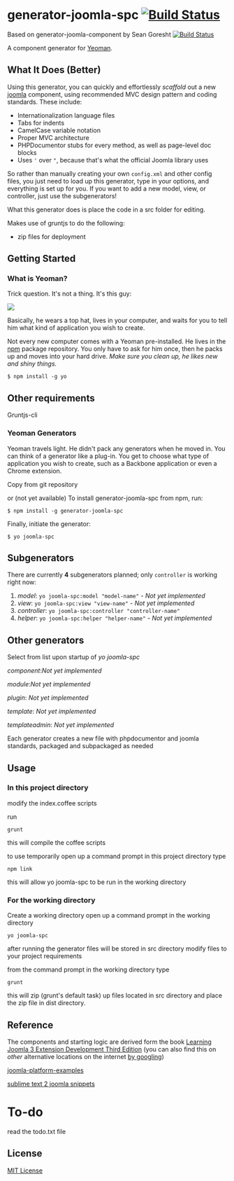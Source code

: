 # generator-joomla-spc [![Build Status](https://secure.travis-ci.org/srsgores/generator-joomla-spc.png?branch=master)](https://travis-ci.org/srsgores/generator-joomla-spc)

Based on generator-joomla-component by Sean Goresht
 [![Build Status](https://secure.travis-ci.org/srsgores/generator-joomla-component.png?branch=master)](https://travis-ci.org/srsgores/generator-joomla-component)

A component generator for [Yeoman](http://yeoman.io).

## What It Does (Better)
Using this generator, you can quickly and effortlessly *scaffold* out a new [joomla](http://joomla.org) component, using recommended MVC design pattern and coding standards.  These include:

* Internationalization language files
* Tabs for indents
* CamelCase variable notation
* Proper MVC architecture
* PHPDocumentor stubs for every method, as well as page-level doc blocks
* Uses ``'`` over ``"``, because that's what the official Joomla library uses

So rather than manually creating your own ``config.xml`` and other config files, you just need to load up this generator, type in your options, and everything is set up for you.  If you want to add a new model, view, or controller, just use the subgenerators!

What this generator does is place the code in a src folder for editing.

Makes use of gruntjs to do the following:


- zip files for deployment


## Getting Started

### What is Yeoman?

Trick question. It's not a thing. It's this guy:

![](http://i.imgur.com/JHaAlBJ.png)

Basically, he wears a top hat, lives in your computer, and waits for you to tell him what kind of application you wish to create.

Not every new computer comes with a Yeoman pre-installed. He lives in the [npm](https://npmjs.org) package repository. You only have to ask for him once, then he packs up and moves into your hard drive. *Make sure you clean up, he likes new and shiny things.*

```
$ npm install -g yo
```
## Other requirements

Gruntjs-cli


### Yeoman Generators

Yeoman travels light. He didn't pack any generators when he moved in. You can think of a generator like a plug-in. You get to choose what type of application you wish to create, such as a Backbone application or even a Chrome extension.

Copy from git repository

or
(not yet available)
To install generator-joomla-spc from npm, run:

```
$ npm install -g generator-joomla-spc
```

Finally, initiate the generator:

```
$ yo joomla-spc
```

## Subgenerators
There are currently **4** subgenerators planned; only ``controller`` is working right now:

1. *model*: ``yo joomla-spc:model "model-name"`` - *Not yet implemented*
2. *view*: ``yo joomla-spc:view "view-name"`` - *Not yet implemented*
3. *controller*: ``yo joomla-spc:controller "controller-name"`` 
4. *helper*: ``yo joomla-spc:helper "helper-name"`` - *Not yet implemented*

## Other generators

Select from list upon startup of *yo joomla-spc*

*component*:*Not yet implemented*

*module*:*Not yet implemented*

*plugin*: *Not yet implemented*

*template*: *Not yet implemented*

*templateadmin*: *Not yet implemented*



Each generator creates a new file with phpdocumentor and joomla standards, packaged and subpackaged as needed

## Usage

### In this project directory
modify the index.coffee scripts

run

	grunt 

this will compile the coffee scripts

to use temporarily 
open up a command prompt in this project directory
type

	npm link

this will allow yo joomla-spc to be run in the working directory

### For the working directory

Create a working directory
open up a command prompt in the working directory

    yo joomla-spc


after running the generator files will be stored in src directory
modify files to your project requirements

from the command prompt in the working directory type 

    grunt 

this will zip (grunt's default task) up files located in src directory and place the zip file in dist directory.

## Reference
The components and starting logic are derived form the book [Learning Joomla 3 Extension Development Third Edition](http://www.amazon.com/Learning-Joomla-Extension-Development-Third-Edition/dp/1782168370) (you can also find this on *other* alternative locations on the internet [by googling](https://encrypted.google.com/search?{google:acceptedSuggestion}oq=learning+joomla+3+extension+development&sourceid=chrome&ie=UTF-8&q=learning+joomla+3+extension+development))

[joomla-platform-examples](https://github.com/joomla/joomla-platform-examples)

[sublime text 2 joomla snippets](https://github.com/joomlapro/joomla-bundle "sublime text 2 joomla snippets")

# To-do
read the todo.txt file

## License
[MIT License](http://en.wikipedia.org/wiki/MIT_License)
